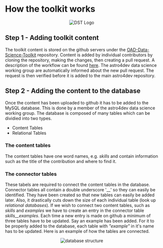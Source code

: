 How the toolkit works
===================

<p align="center"><img src="https://raw.githubusercontent.com/astro4dev/OAD-Data-Science-Toolkit/master/img/DST_logo_250px.png" alt="DST Logo"/></p>

## Step 1 - Adding toolkit content
The toolkit content is stored on the github servers under the <a href="https://github.com/astro4dev/OAD-Data-Science-Toolkit" target="_blank">OAD-Data-Science-Toolkit</a> repository. Content is added by individual contributors by cloning the repository, making the changes, then creating a pull request. A description of the workflow can be found <a href="https://github.com/astro4dev/OAD-Data-Science-Toolkit/blob/master/How_to_upload_content.md" target="_blank">here</a>. The astro4dev data science working group are automatically informed about the new pull request. The request is then verified before it is added to the main astro4dev repository.

## Step 2 - Adding the content to the database

Once the content has been uploaded to github it has to be added to the MySQL database. This is done by a member of the astro4dev data science working group. The database is composed of many tables which can be dividied into two types.

- Content Tables
- Relational Tables

### The content tables
The content tables have one word names, e.g. _skills_ and contain information such as the title of the contribution and where to find it.

### The connector tables
These tabels are required to connect the content tables in the database. Connector tables all contain a double underscore '__' so they can easily be identified. They have been created so that new tables can easily be added later. Also, it drastically cuts down the size of each individual table (look up _relational databases_). If we wish to connect two content tables, such as _skills_ and _examples_ we have to create an entry in the connector table _skills__examples_. Each time a new entry is made on github a minimum of three tables have to be updated. Say an example has been added. For it to be properly added to the database, each table with _"example"_ in it's name has to be updated. Here is an example of how the tables are connected.

<p align="center"><img src="https://raw.githubusercontent.com/astro4dev/OAD-Data-Science-Toolkit/master/img/database_structure.png" alt="database structure"/></p>